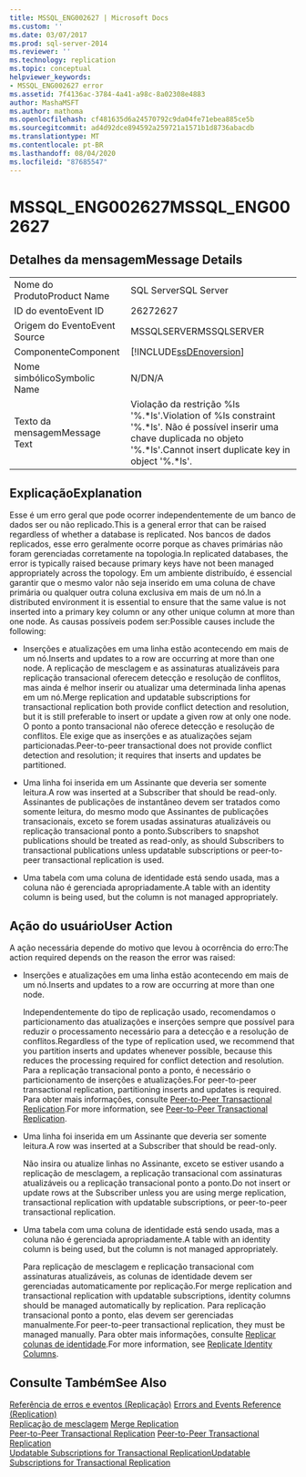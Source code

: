 ```yaml
---
title: MSSQL_ENG002627 | Microsoft Docs
ms.custom: ''
ms.date: 03/07/2017
ms.prod: sql-server-2014
ms.reviewer: ''
ms.technology: replication
ms.topic: conceptual
helpviewer_keywords:
- MSSQL_ENG002627 error
ms.assetid: 7f4136ac-3784-4a41-a98c-8a02308e4883
author: MashaMSFT
ms.author: mathoma
ms.openlocfilehash: cf481635d6a24570792c9da04fe71ebea885ce5b
ms.sourcegitcommit: ad4d92dce894592a259721a1571b1d8736abacdb
ms.translationtype: MT
ms.contentlocale: pt-BR
ms.lasthandoff: 08/04/2020
ms.locfileid: "87685547"
---
```

# <a name="mssql_eng002627"></a><span data-ttu-id="98298-102">MSSQL_ENG002627</span><span class="sxs-lookup"><span data-stu-id="98298-102">MSSQL_ENG002627</span></span>
    
## <a name="message-details"></a><span data-ttu-id="98298-103">Detalhes da mensagem</span><span class="sxs-lookup"><span data-stu-id="98298-103">Message Details</span></span>  
  
|||  
|-|-|  
|<span data-ttu-id="98298-104">Nome do Produto</span><span class="sxs-lookup"><span data-stu-id="98298-104">Product Name</span></span>|<span data-ttu-id="98298-105">SQL Server</span><span class="sxs-lookup"><span data-stu-id="98298-105">SQL Server</span></span>|  
|<span data-ttu-id="98298-106">ID do evento</span><span class="sxs-lookup"><span data-stu-id="98298-106">Event ID</span></span>|<span data-ttu-id="98298-107">2627</span><span class="sxs-lookup"><span data-stu-id="98298-107">2627</span></span>|  
|<span data-ttu-id="98298-108">Origem do Evento</span><span class="sxs-lookup"><span data-stu-id="98298-108">Event Source</span></span>|<span data-ttu-id="98298-109">MSSQLSERVER</span><span class="sxs-lookup"><span data-stu-id="98298-109">MSSQLSERVER</span></span>|  
|<span data-ttu-id="98298-110">Componente</span><span class="sxs-lookup"><span data-stu-id="98298-110">Component</span></span>|[!INCLUDE[ssDEnoversion](../../includes/ssdenoversion-md.md)]|  
|<span data-ttu-id="98298-111">Nome simbólico</span><span class="sxs-lookup"><span data-stu-id="98298-111">Symbolic Name</span></span>|<span data-ttu-id="98298-112">N/D</span><span class="sxs-lookup"><span data-stu-id="98298-112">N/A</span></span>|  
|<span data-ttu-id="98298-113">Texto da mensagem</span><span class="sxs-lookup"><span data-stu-id="98298-113">Message Text</span></span>|<span data-ttu-id="98298-114">Violação da restrição %ls '%.\*ls'.</span><span class="sxs-lookup"><span data-stu-id="98298-114">Violation of %ls constraint '%.\*ls'.</span></span> <span data-ttu-id="98298-115">Não é possível inserir uma chave duplicada no objeto '%.\*ls'.</span><span class="sxs-lookup"><span data-stu-id="98298-115">Cannot insert duplicate key in object '%.\*ls'.</span></span>|  
  
## <a name="explanation"></a><span data-ttu-id="98298-116">Explicação</span><span class="sxs-lookup"><span data-stu-id="98298-116">Explanation</span></span>  
 <span data-ttu-id="98298-117">Esse é um erro geral que pode ocorrer independentemente de um banco de dados ser ou não replicado.</span><span class="sxs-lookup"><span data-stu-id="98298-117">This is a general error that can be raised regardless of whether a database is replicated.</span></span> <span data-ttu-id="98298-118">Nos bancos de dados replicados, esse erro geralmente ocorre porque as chaves primárias não foram gerenciadas corretamente na topologia.</span><span class="sxs-lookup"><span data-stu-id="98298-118">In replicated databases, the error is typically raised because primary keys have not been managed appropriately across the topology.</span></span> <span data-ttu-id="98298-119">Em um ambiente distribuído, é essencial garantir que o mesmo valor não seja inserido em uma coluna de chave primária ou qualquer outra coluna exclusiva em mais de um nó.</span><span class="sxs-lookup"><span data-stu-id="98298-119">In a distributed environment it is essential to ensure that the same value is not inserted into a primary key column or any other unique column at more than one node.</span></span> <span data-ttu-id="98298-120">As causas possíveis podem ser:</span><span class="sxs-lookup"><span data-stu-id="98298-120">Possible causes include the following:</span></span>  
  
-   <span data-ttu-id="98298-121">Inserções e atualizações em uma linha estão acontecendo em mais de um nó.</span><span class="sxs-lookup"><span data-stu-id="98298-121">Inserts and updates to a row are occurring at more than one node.</span></span> <span data-ttu-id="98298-122">A replicação de mesclagem e as assinaturas atualizáveis para replicação transacional oferecem detecção e resolução de conflitos, mas ainda é melhor inserir ou atualizar uma determinada linha apenas em um nó.</span><span class="sxs-lookup"><span data-stu-id="98298-122">Merge replication and updatable subscriptions for transactional replication both provide conflict detection and resolution, but it is still preferable to insert or update a given row at only one node.</span></span> <span data-ttu-id="98298-123">O ponto a ponto transacional não oferece detecção e resolução de conflitos. Ele exige que as inserções e as atualizações sejam particionadas.</span><span class="sxs-lookup"><span data-stu-id="98298-123">Peer-to-peer transactional does not provide conflict detection and resolution; it requires that inserts and updates be partitioned.</span></span>  
  
-   <span data-ttu-id="98298-124">Uma linha foi inserida em um Assinante que deveria ser somente leitura.</span><span class="sxs-lookup"><span data-stu-id="98298-124">A row was inserted at a Subscriber that should be read-only.</span></span> <span data-ttu-id="98298-125">Assinantes de publicações de instantâneo devem ser tratados como somente leitura, do mesmo modo que Assinantes de publicações transacionais, exceto se forem usadas assinaturas atualizáveis ou replicação transacional ponto a ponto.</span><span class="sxs-lookup"><span data-stu-id="98298-125">Subscribers to snapshot publications should be treated as read-only, as should Subscribers to transactional publications unless updatable subscriptions or peer-to-peer transactional replication is used.</span></span>  
  
-   <span data-ttu-id="98298-126">Uma tabela com uma coluna de identidade está sendo usada, mas a coluna não é gerenciada apropriadamente.</span><span class="sxs-lookup"><span data-stu-id="98298-126">A table with an identity column is being used, but the column is not managed appropriately.</span></span>  
  
## <a name="user-action"></a><span data-ttu-id="98298-127">Ação do usuário</span><span class="sxs-lookup"><span data-stu-id="98298-127">User Action</span></span>  
 <span data-ttu-id="98298-128">A ação necessária depende do motivo que levou à ocorrência do erro:</span><span class="sxs-lookup"><span data-stu-id="98298-128">The action required depends on the reason the error was raised:</span></span>  
  
-   <span data-ttu-id="98298-129">Inserções e atualizações em uma linha estão acontecendo em mais de um nó.</span><span class="sxs-lookup"><span data-stu-id="98298-129">Inserts and updates to a row are occurring at more than one node.</span></span>  
  
     <span data-ttu-id="98298-130">Independentemente do tipo de replicação usado, recomendamos o particionamento das atualizações e inserções sempre que possível para reduzir o processamento necessário para a detecção e a resolução de conflitos.</span><span class="sxs-lookup"><span data-stu-id="98298-130">Regardless of the type of replication used, we recommend that you partition inserts and updates whenever possible, because this reduces the processing required for conflict detection and resolution.</span></span> <span data-ttu-id="98298-131">Para a replicação transacional ponto a ponto, é necessário o particionamento de inserções e atualizações.</span><span class="sxs-lookup"><span data-stu-id="98298-131">For peer-to-peer transactional replication, partitioning inserts and updates is required.</span></span> <span data-ttu-id="98298-132">Para obter mais informações, consulte [Peer-to-Peer Transactional Replication](transactional/peer-to-peer-transactional-replication.md).</span><span class="sxs-lookup"><span data-stu-id="98298-132">For more information, see [Peer-to-Peer Transactional Replication](transactional/peer-to-peer-transactional-replication.md).</span></span>  
  
-   <span data-ttu-id="98298-133">Uma linha foi inserida em um Assinante que deveria ser somente leitura.</span><span class="sxs-lookup"><span data-stu-id="98298-133">A row was inserted at a Subscriber that should be read-only.</span></span>  
  
     <span data-ttu-id="98298-134">Não insira ou atualize linhas no Assinante, exceto se estiver usando a replicação de mesclagem, a replicação transacional com assinaturas atualizáveis ou a replicação transacional ponto a ponto.</span><span class="sxs-lookup"><span data-stu-id="98298-134">Do not insert or update rows at the Subscriber unless you are using merge replication, transactional replication with updatable subscriptions, or peer-to-peer transactional replication.</span></span>  
  
-   <span data-ttu-id="98298-135">Uma tabela com uma coluna de identidade está sendo usada, mas a coluna não é gerenciada apropriadamente.</span><span class="sxs-lookup"><span data-stu-id="98298-135">A table with an identity column is being used, but the column is not managed appropriately.</span></span>  
  
     <span data-ttu-id="98298-136">Para replicação de mesclagem e replicação transacional com assinaturas atualizáveis, as colunas de identidade devem ser gerenciadas automaticamente por replicação.</span><span class="sxs-lookup"><span data-stu-id="98298-136">For merge replication and transactional replication with updatable subscriptions, identity columns should be managed automatically by replication.</span></span> <span data-ttu-id="98298-137">Para replicação transacional ponto a ponto, elas devem ser gerenciadas manualmente.</span><span class="sxs-lookup"><span data-stu-id="98298-137">For peer-to-peer transactional replication, they must be managed manually.</span></span> <span data-ttu-id="98298-138">Para obter mais informações, consulte [Replicar colunas de identidade](publish/replicate-identity-columns.md).</span><span class="sxs-lookup"><span data-stu-id="98298-138">For more information, see [Replicate Identity Columns](publish/replicate-identity-columns.md).</span></span>  
  
## <a name="see-also"></a><span data-ttu-id="98298-139">Consulte Também</span><span class="sxs-lookup"><span data-stu-id="98298-139">See Also</span></span>  
 <span data-ttu-id="98298-140">[Referência de erros e eventos &#40;Replicação&#41;](errors-and-events-reference-replication.md) </span><span class="sxs-lookup"><span data-stu-id="98298-140">[Errors and Events Reference &#40;Replication&#41;](errors-and-events-reference-replication.md) </span></span>  
 <span data-ttu-id="98298-141">[Replicação de mesclagem](merge/merge-replication.md) </span><span class="sxs-lookup"><span data-stu-id="98298-141">[Merge Replication](merge/merge-replication.md) </span></span>  
 <span data-ttu-id="98298-142">[Peer-to-Peer Transactional Replication](transactional/peer-to-peer-transactional-replication.md) </span><span class="sxs-lookup"><span data-stu-id="98298-142">[Peer-to-Peer Transactional Replication](transactional/peer-to-peer-transactional-replication.md) </span></span>  
 [<span data-ttu-id="98298-143">Updatable Subscriptions for Transactional Replication</span><span class="sxs-lookup"><span data-stu-id="98298-143">Updatable Subscriptions for Transactional Replication</span></span>](transactional/updatable-subscriptions-for-transactional-replication.md)  
  
  

